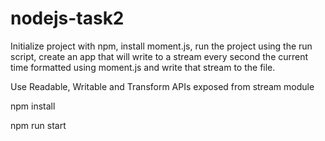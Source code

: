 # nodejs-task2

Initialize project with npm, install moment.js, run the project using the run script, create an app that will write to a stream every second the current time formatted using moment.js and write that stream to the file.

Use Readable, Writable and Transform APIs exposed from stream module




npm install

npm run start
